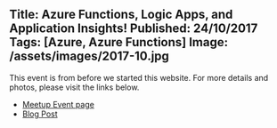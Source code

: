 Title: Azure Functions, Logic Apps, and Application Insights!
Published: 24/10/2017
Tags: [Azure, Azure Functions]
Image: /assets/images/2017-10.jpg
---
This event is from before we started this website. For more details and photos, please visit the links below.

* [Meetup Event page](https://www.meetup.com/dotnetoxford/events/242414971/)
* [Blog Post](https://www.danclarke.com/dotnetoxford-oct-2017)
